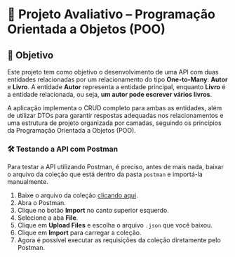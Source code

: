 ﻿# 📘 Projeto Avaliativo – Programação Orientada a Objetos (POO)

## 🎯 Objetivo

Este projeto tem como objetivo o desenvolvimento de uma API com duas entidades relacionadas por um relacionamento do tipo **One-to-Many**: **Autor** e **Livro**. A entidade **Autor** representa a entidade principal, enquanto **Livro** é a entidade relacionada, ou seja, **um autor pode escrever vários livros**.

A aplicação implementa o CRUD completo para ambas as entidades, além de utilizar DTOs para garantir respostas adequadas nos relacionamentos e uma estrutura de projeto organizada por camadas, seguindo os princípios da Programação Orientada a Objetos (POO).


### 🛠 Testando a API com Postman

Para testar a API utilizando Postman, é preciso, antes de mais nada, baixar o arquivo da coleção que está dentro da pasta `postman` e importá-la manualmente. 

1. Baixe o arquivo da coleção [clicando aqui](https://github.com/tamiresdasilva/author-book-api/blob/main/postman/author-book-api.postman_collection.json).
2. Abra o Postman.
3. Clique no botão **Import** no canto superior esquerdo.
4. Selecione a aba **File**.
5. Clique em **Upload Files** e escolha o arquivo `.json` que você baixou.
6. Clique em **Import** para carregar a coleção.
7. Agora é possível executar as requisições da coleção diretamente pelo Postman.

